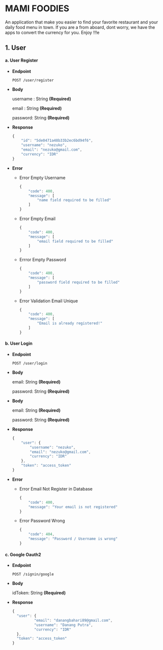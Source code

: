 # MAMI FOODIES

An application that make you easier to find your favorite restaurant and your daily food menu in town. If you are a from aboard, dont worry, we have the apps to convert the currency for you. Enjoy !!!e

## 1. User

#### a. User Register

- **Endpoint**

  ```http
  POST /user/register
  ```

- **Body**

  username : String **(Required)**

  email : String **(Required)**

  password: String **(Required)**

- **Response**

  ```javascript
  {
      "id": "5de0471a48b33b2ec6bd94f6",
      "username": "nezuko",
      "email": "nezuko@gmail.com",
      "currency": "IDR"
  }
  ```

- **Error**

  - Error Empty Username

    ```javascript
    {
        "code": 400,
        "message": [
            "name field required to be filled"
        ]
    }
    ```

  - Error Empty Email

    ```javascript
    {
        "code": 400,
        "message": [
            "email field required to be filled"
        ]
    }
    ```

  - Errror Empty Password

    ```javascript
    {
        "code": 400,
        "message": [
            "password field required to be filled"
        ]
    }
    ```

  - Error Validation Email Unique

    ```javascript
    {
        "code": 400,
        "message": [
            "Email is already registered!"
        ]
    }
    ```



#### b. User Login

- **Endpoint**

  ```http
  POST /user/login
  ```

- **Body**

  email: String **(Required)**

  password: String **(Required)**

- **Body**

  email: String **(Required)**

  password: String **(Required)**

- **Response**

  ```javascript
  {
      "user": {
          "username": "nezuko",
          "email": "nezuko@gmail.com",
          "currency": "IDR"
      },
      "token": "access_token"
  }
  ```

- **Error**

  - Error Email Not Register in Database

    ```javascript
    {
        "code": 400,
        "message": "Your email is not registered"
    }
    ```

  - Error Password Wrong

    ```javascript
    {
        "code": 404,
        "message": "Password / Username is wrong"
    }
    ```

#### c. Google Oauth2

- **Endpoint**

  ```http
  POST /signin/google
  ```

- **Body**

  idToken: String **(Required)**

- **Response**

  ```javascript
  {
  	"user": {
  			"email": "danangbahari89@gmail.com",
  			"username": "Danang Putra",
  			"currency": "IDR"
  	},
  	"token": "access_token"
  }
  ```